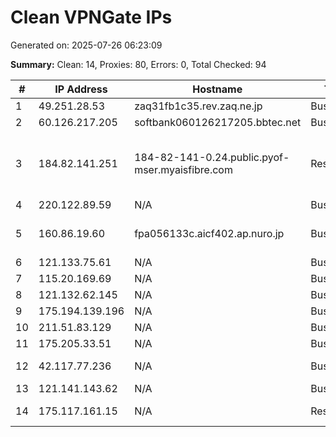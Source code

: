 # Clean VPNGate IPs
Generated on: 2025-07-26 06:23:09

**Summary:** Clean: 14, Proxies: 80, Errors: 0, Total Checked: 94

| # | IP Address | Hostname | Type | Country | Provider |
|---|------------|----------|------|---------|----------|
| 1 | 49.251.28.53 | zaq31fb1c35.rev.zaq.ne.jp | Business | JP | JCOM Co., Ltd. |
| 2 | 60.126.217.205 | softbank060126217205.bbtec.net | Business | JP | SoftBank Corp. |
| 3 | 184.82.141.251 | 184-82-141-0.24.public.pyof-mser.myaisfibre.com | Residential | TH | ADVANCED WIRELESS NETWORK COMPANY LIMITED |
| 4 | 220.122.89.59 | N/A | Business | KR | Korea Telecom |
| 5 | 160.86.19.60 | fpa056133c.aicf402.ap.nuro.jp | Business | JP | Sony Network Communications Inc. |
| 6 | 121.133.75.61 | N/A | Business | KR | Korea Telecom |
| 7 | 115.20.169.69 | N/A | Business | KR | Korea Telecom |
| 8 | 121.132.62.145 | N/A | Business | KR | Korea Telecom |
| 9 | 175.194.139.196 | N/A | Business | KR | Korea Telecom |
| 10 | 211.51.83.129 | N/A | Business | KR | Korea Telecom |
| 11 | 175.205.33.51 | N/A | Business | KR | Korea Telecom |
| 12 | 42.117.77.236 | N/A | Business | VN | FPT Telecom Company |
| 13 | 121.141.143.62 | N/A | Business | KR | Korea Telecom |
| 14 | 175.117.161.15 | N/A | Residential | KR | SK Broadband Co Ltd |
